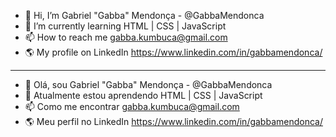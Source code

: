 - 👋 Hi, I’m Gabriel "Gabba" Mendonça - @GabbaMendonca
- 🌱 I’m currently learning HTML | CSS | JavaScript
- 📫 How to reach me gabba.kumbuca@gmail.com
- :earth_americas: My profile on LinkedIn https://www.linkedin.com/in/gabbamendonca/
---
- 👋 Olá, sou Gabriel "Gabba" Mendonça - @GabbaMendonca
- 🌱 Atualmente estou aprendendo HTML | CSS | JavaScript
- 📫 Como me encontrar gabba.kumbuca@gmail.com
- :earth_americas: Meu perfil no LinkedIn https://www.linkedin.com/in/gabbamendonca/

<!---
- 💞️ I’m looking to collaborate on ...
- 👀 I’m interested in ...
--->
<!---
GabbaMendonca/GabbaMendonca is a ✨ special ✨ repository because its `README.md` (this file) appears on your GitHub profile.
You can click the Preview link to take a look at your changes.
--->
